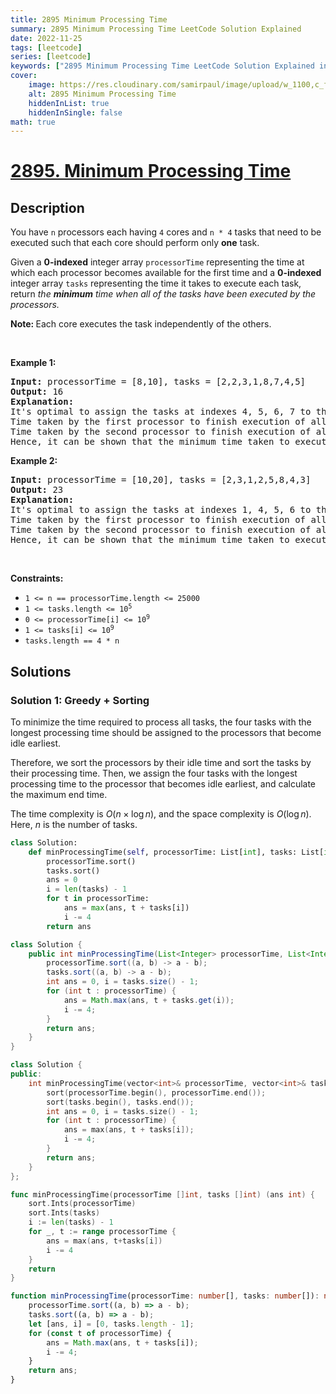 ```yaml
---
title: 2895 Minimum Processing Time
summary: 2895 Minimum Processing Time LeetCode Solution Explained
date: 2022-11-25
tags: [leetcode]
series: [leetcode]
keywords: ["2895 Minimum Processing Time LeetCode Solution Explained in all languages", "2895 Minimum Processing Time", "LeetCode", "leetcode solution in Python3 C++ Java Go PHP Ruby Swift TypeScript Rust C# JavaScript C", "GeeksforGeeks", "InterviewBit", "Coding Ninjas", "HackerRank", "HackerEarth", "CodeChef", "TopCoder", "AlgoExpert", "freeCodeCamp", "Codeforces", "GitHub", "AtCoder", "Samir Paul"]
cover:
    image: https://res.cloudinary.com/samirpaul/image/upload/w_1100,c_fit,co_rgb:FFFFFF,l_text:Arial_75_bold:2895 Minimum Processing Time - Solution Explained/problem-solving.webp
    alt: 2895 Minimum Processing Time
    hiddenInList: true
    hiddenInSingle: false
math: true
---
```



# [2895. Minimum Processing Time](https://leetcode.com/problems/minimum-processing-time)


## Description

<p>You have <code>n</code> processors each having <code>4</code> cores and <code>n * 4</code> tasks that need to be executed such that each core should perform only <strong>one</strong> task.</p>

<p>Given a <strong>0-indexed</strong> integer array <code>processorTime</code> representing the time at which each processor becomes available for the first time and a <strong>0-indexed </strong>integer array <code>tasks</code> representing the time it takes to execute each task, return <em>the <strong>minimum</strong> time when all of the tasks have been executed by the processors.</em></p>

<p><strong>Note: </strong>Each core executes the task independently of the others.</p>

<p>&nbsp;</p>
<p><strong class="example">Example 1:</strong></p>

<pre>
<strong>Input:</strong> processorTime = [8,10], tasks = [2,2,3,1,8,7,4,5]
<strong>Output:</strong> 16
<strong>Explanation:</strong> 
It&#39;s optimal to assign the tasks at indexes 4, 5, 6, 7 to the first processor which becomes available at time = 8, and the tasks at indexes 0, 1, 2, 3 to the second processor which becomes available at time = 10. 
Time taken by the first processor to finish execution of all tasks = max(8 + 8, 8 + 7, 8 + 4, 8 + 5) = 16.
Time taken by the second processor to finish execution of all tasks = max(10 + 2, 10 + 2, 10 + 3, 10 + 1) = 13.
Hence, it can be shown that the minimum time taken to execute all the tasks is 16.</pre>

<p><strong class="example">Example 2:</strong></p>

<pre>
<strong>Input:</strong> processorTime = [10,20], tasks = [2,3,1,2,5,8,4,3]
<strong>Output:</strong> 23
<strong>Explanation:</strong> 
It&#39;s optimal to assign the tasks at indexes 1, 4, 5, 6 to the first processor which becomes available at time = 10, and the tasks at indexes 0, 2, 3, 7 to the second processor which becomes available at time = 20.
Time taken by the first processor to finish execution of all tasks = max(10 + 3, 10 + 5, 10 + 8, 10 + 4) = 18.
Time taken by the second processor to finish execution of all tasks = max(20 + 2, 20 + 1, 20 + 2, 20 + 3) = 23.
Hence, it can be shown that the minimum time taken to execute all the tasks is 23.
</pre>

<p>&nbsp;</p>
<p><strong>Constraints:</strong></p>

<ul>
	<li><code>1 &lt;= n == processorTime.length &lt;= 25000</code></li>
	<li><code>1 &lt;= tasks.length &lt;= 10<sup>5</sup></code></li>
	<li><code>0 &lt;= processorTime[i] &lt;= 10<sup>9</sup></code></li>
	<li><code>1 &lt;= tasks[i] &lt;= 10<sup>9</sup></code></li>
	<li><code>tasks.length == 4 * n</code></li>
</ul>

## Solutions

### Solution 1: Greedy + Sorting

To minimize the time required to process all tasks, the four tasks with the longest processing time should be assigned to the processors that become idle earliest.

Therefore, we sort the processors by their idle time and sort the tasks by their processing time. Then, we assign the four tasks with the longest processing time to the processor that becomes idle earliest, and calculate the maximum end time.

The time complexity is $O(n \times \log n)$, and the space complexity is $O(\log n)$. Here, $n$ is the number of tasks.

<!-- tabs:start -->

```python
class Solution:
    def minProcessingTime(self, processorTime: List[int], tasks: List[int]) -> int:
        processorTime.sort()
        tasks.sort()
        ans = 0
        i = len(tasks) - 1
        for t in processorTime:
            ans = max(ans, t + tasks[i])
            i -= 4
        return ans
```

```java
class Solution {
    public int minProcessingTime(List<Integer> processorTime, List<Integer> tasks) {
        processorTime.sort((a, b) -> a - b);
        tasks.sort((a, b) -> a - b);
        int ans = 0, i = tasks.size() - 1;
        for (int t : processorTime) {
            ans = Math.max(ans, t + tasks.get(i));
            i -= 4;
        }
        return ans;
    }
}
```

```cpp
class Solution {
public:
    int minProcessingTime(vector<int>& processorTime, vector<int>& tasks) {
        sort(processorTime.begin(), processorTime.end());
        sort(tasks.begin(), tasks.end());
        int ans = 0, i = tasks.size() - 1;
        for (int t : processorTime) {
            ans = max(ans, t + tasks[i]);
            i -= 4;
        }
        return ans;
    }
};
```

```go
func minProcessingTime(processorTime []int, tasks []int) (ans int) {
	sort.Ints(processorTime)
	sort.Ints(tasks)
	i := len(tasks) - 1
	for _, t := range processorTime {
		ans = max(ans, t+tasks[i])
		i -= 4
	}
	return
}
```

```ts
function minProcessingTime(processorTime: number[], tasks: number[]): number {
    processorTime.sort((a, b) => a - b);
    tasks.sort((a, b) => a - b);
    let [ans, i] = [0, tasks.length - 1];
    for (const t of processorTime) {
        ans = Math.max(ans, t + tasks[i]);
        i -= 4;
    }
    return ans;
}
```

<!-- tabs:end -->

<!-- end -->

